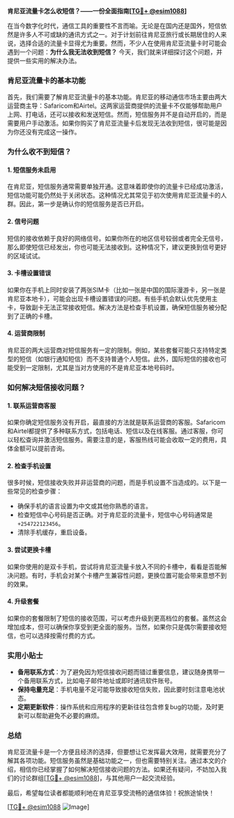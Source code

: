 **肯尼亚流量卡怎么收短信？——一份全面指南[[TG💪+ @esim1088](https://t.me/s/esim1088)]**

在当今数字化时代，通信工具的重要性不言而喻。无论是在国内还是国外，短信依然是许多人不可或缺的通讯方式之一。对于计划前往肯尼亚旅行或长期居住的人来说，选择合适的流量卡显得尤为重要。然而，不少人在使用肯尼亚流量卡时可能会遇到一个问题：**为什么我无法收到短信？** 今天，我们就来详细探讨这个问题，并提供一些实用的解决办法。

### 肯尼亚流量卡的基本功能

首先，我们需要了解肯尼亚流量卡的基本功能。肯尼亚的移动通信市场主要由两大运营商主导：Safaricom和Airtel。这两家运营商提供的流量卡不仅能够帮助用户上网、打电话，还可以接收和发送短信。然而，短信服务并不是自动开启的，而是需要用户手动激活。如果你购买了肯尼亚流量卡后发现无法收到短信，很可能是因为你还没有完成这一操作。

### 为什么收不到短信？

#### 1. **短信服务未启用**
   在肯尼亚，短信服务通常需要单独开通。这意味着即使你的流量卡已经成功激活，短信功能可能仍然处于关闭状态。这种情况尤其常见于初次使用肯尼亚流量卡的人群。因此，第一步是确认你的短信服务是否已开启。

#### 2. **信号问题**
   短信的接收依赖于良好的网络信号。如果你所在的地区信号较弱或者完全无信号，那么即使短信已经发出，你也可能无法接收到。这种情况下，建议更换到信号更好的区域试试。

#### 3. **卡槽设置错误**
   如果你在手机上同时安装了两张SIM卡（比如一张是中国的国际漫游卡，另一张是肯尼亚本地卡），可能会出现卡槽设置错误的问题。有些手机会默认优先使用主卡，导致副卡无法正常接收短信。解决方法是检查手机设置，确保短信服务被分配到了正确的卡槽。

#### 4. **运营商限制**
   肯尼亚的两大运营商对短信服务有一定的限制。例如，某些套餐可能只支持特定类型的短信（如银行通知短信）而不支持普通个人短信。此外，国际短信的接收也可能受到一定限制，尤其是当对方使用的不是肯尼亚本地号码时。

### 如何解决短信接收问题？

#### 1. **联系运营商客服**
   如果你确定短信服务没有开启，最直接的方法就是联系运营商的客服。Safaricom和Airtel都提供了多种联系方式，包括电话、短信以及在线客服。通过客服，你可以轻松查询并激活短信服务。需要注意的是，客服热线可能会收取一定的费用，具体金额可以提前咨询。

#### 2. **检查手机设置**
   很多时候，短信接收失败并非运营商的问题，而是手机设置不当造成的。以下是一些常见的检查步骤：
   - 确保手机的语言设置为中文或其他你熟悉的语言。
   - 检查短信中心号码是否正确。对于肯尼亚的流量卡，短信中心号码通常是`+254722123456`。
   - 清除手机缓存，重启设备。

#### 3. **尝试更换卡槽**
   如果你使用的是双卡手机，尝试将肯尼亚流量卡放入不同的卡槽中，看看是否能解决问题。有时，手机会对某个卡槽产生兼容性问题，更换位置可能会带来意想不到的效果。

#### 4. **升级套餐**
   如果你的套餐限制了短信的接收范围，可以考虑升级到更高档位的套餐。虽然这会增加成本，但可以确保你享受到更全面的服务。当然，如果你只是偶尔需要接收短信，也可以选择按需付费的方式。

### 实用小贴士

- **备用联系方式**：为了避免因为短信接收问题而错过重要信息，建议随身携带一个备用联系方式，比如电子邮件地址或即时通讯软件账号。
- **保持电量充足**：手机电量不足可能导致接收短信失败，因此要时刻注意电池状态。
- **定期更新软件**：操作系统和应用程序的更新往往包含修复bug的功能，及时更新可以帮助避免不必要的麻烦。

### 总结

肯尼亚流量卡是一个方便且经济的选择，但要想让它发挥最大效用，就需要充分了解其各项功能。短信服务虽然是基础功能之一，但也需要特别关注。通过本文的介绍，相信你已经掌握了如何解决短信接收问题的方法。如果还有疑问，不妨加入我们的讨论群组[[TG💪+ @esim1088](https://t.me/s/esim1088)]，与其他用户一起交流经验。

最后，希望每位读者都能顺利地在肯尼亚享受流畅的通信体验！祝旅途愉快！

[[TG💪+ @esim1088](https://t.me/s/esim1088) ![Image](https://i.postimg.cc/4NQfJmqS/Snipaste-2025-05-13-00-14-12.png)]